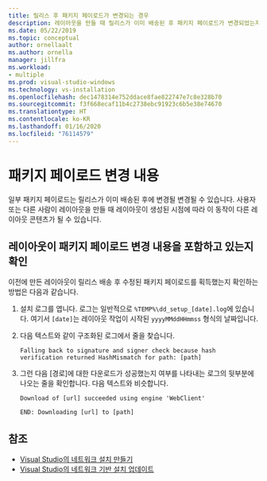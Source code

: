 ```yaml
---
title: 릴리스 후 패키지 페이로드가 변경되는 경우
description: 레이아웃을 만들 때 릴리스가 이미 배송된 후 패키지 페이로드가 변경되었는지 확인하는 방법을 알아봅니다.
ms.date: 05/22/2019
ms.topic: conceptual
author: ornellaalt
ms.author: ornella
manager: jillfra
ms.workload:
- multiple
ms.prod: visual-studio-windows
ms.technology: vs-installation
ms.openlocfilehash: dec1478314e752ddace8fae822747e7c8e328b70
ms.sourcegitcommit: f3f668ecaf11b4c2738ebc91923c6b5e38e74670
ms.translationtype: HT
ms.contentlocale: ko-KR
ms.lasthandoff: 01/16/2020
ms.locfileid: "76114579"
---
```

# <a name="package-payload-changes"></a>패키지 페이로드 변경 내용

일부 패키지 페이로드는 릴리스가 이미 배송된 후에 변경될 변경될 수 있습니다. 사용자 또는 다른 사람이 레이아웃을 만들 때 레이아웃이 생성된 시점에 따라 이 동작이 다른 레이아웃 콘텐츠가 될 수 있습니다.

## <a name="verify-that-a-layout-includes-package-payload-changes"></a>레이아웃이 패키지 페이로드 변경 내용을 포함하고 있는지 확인

이전에 만든 레이아웃이 릴리스 배송 후 수정된 패키지 페이로드를 획득했는지 확인하는 방법은 다음과 같습니다.

1. 설치 로그를 엽니다. 로그는 일반적으로 `%TEMP%\dd_setup_[date].log`에 있습니다. 여기서 `[date]`는 레이아웃 작업이 시작된 `yyyyMMddHHmmss` 형식의 날짜입니다.

2. 다음 텍스트와 같이 구조화된 로그에서 줄을 찾습니다.

    `Falling back to signature and signer check because hash verification returned HashMismatch for path: [path]`

3. 그런 다음 [경로]에 대한 다운로드가 성공했는지 여부를 나타내는 로그의 뒷부분에 나오는 줄을 확인합니다. 다음 텍스트와 비슷합니다.

    `Download of [url] succeeded using engine 'WebClient'`

    `END: Downloading [url] to [path]`

## <a name="see-also"></a>참조

* [Visual Studio의 네트워크 설치 만들기](create-a-network-installation-of-visual-studio.md)
* [Visual Studio의 네트워크 기반 설치 업데이트](update-a-network-installation-of-visual-studio.md)

